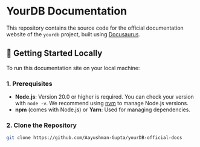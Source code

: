# YourDB Documentation

This repository contains the source code for the official documentation website of the `yourdb` project, built using [Docusaurus](https://docusaurus.io/).

## 🚀 Getting Started Locally

To run this documentation site on your local machine:

### 1. Prerequisites

* **Node.js**: Version 20.0 or higher is required. You can check your version with `node -v`. We recommend using [nvm](https://github.com/nvm-sh/nvm) to manage Node.js versions.
* **npm** (comes with Node.js) or **Yarn**: Used for managing dependencies.

### 2. Clone the Repository

```bash
git clone https://github.com/Aayushman-Gupta/yourDB-official-docs
```
